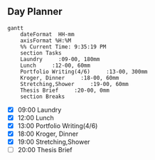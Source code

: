 ## Day Planner
```mermaid
gantt
    dateFormat  HH-mm
    axisFormat %H:%M
    %% Current Time: 9:35:19 PM
    section Tasks
    Laundry     :09-00, 180mm
    Lunch     :12-00, 60mm
    Portfolio Writing(4/6)     :13-00, 300mm
    Kroger, Dinner     :18-00, 60mm
    Stretching,Shower     :19-00, 60mm
    Thesis Brief     :20-00, 0mm
    section Breaks

```

- [x] 09:00 Laundry
- [x] 12:00 Lunch
- [x] 13:00 Portfolio Writing(4/6)
- [x] 18:00 Kroger, Dinner
- [x] 19:00 Stretching,Shower
- [ ] 20:00 Thesis Brief